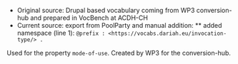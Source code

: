 * Original source: Drupal based vocabulary coming from WP3 conversion-hub and prepared in VocBench at ACDH-CH
* Current source: export from PoolParty and manual addition:
** added namespace (line 1): `@prefix : <https://vocabs.dariah.eu/invocation-type/> .`

Used for the property `mode-of-use`.
Created by WP3 for the conversion-hub.
